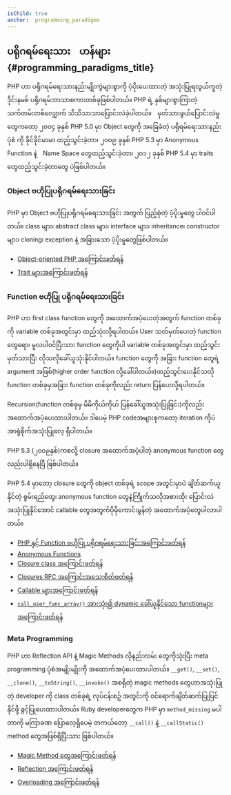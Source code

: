 ```yaml
---
isChild: true
anchor:  programming_paradigms
---
```


## ပရိုဂရမ်ရေးသား　ဟန်များ {#programming_paradigms_title}

PHP ဟာ ပရိုဂရမ်ရေးသားနည်းမျိုးကွဲများစွာကို ပံ့ပိုးပေးထားတဲ့ အသုံးပြုရလွယ်ကူတဲ့ ဒိုင်းနမစ် ပရိုဂရမ်ဘာသာစကားတစ်ခုဖြစ်ပါတယ်။ PHP ရဲ့ နှစ်များစွာကြာတဲ့ သက်တမ်းတစ်လျှောက် သိသိသာသာပြောင်းလဲခဲ့ပါတယ်။　မှတ်သားဖွယ်ပြောင်းလဲမှုတွေကတော့ ၂၀၀၄ ခုနှစ် PHP 5.0 မှာ Object တွေကို အခြေခံတဲ့ ပရိုရမ်ရေးသားနည်း  ပုံစံ ကို ခိုင်ခိုင်မာမာ ထည့်သွင်းခဲ့တာ၊ ၂၀၀၉ ခုနှစ် PHP 5.3 မှာ  Anonymous Function နဲ့　Name Space တွေထည့်သွင်းခဲ့တာ၊ ၂၀၁၂ ခုနှစ် PHP 5.4 မှာ traits တွေထည့်သွင်းခဲ့တာတွေ ပဲဖြစ်ပါတယ်။

### Object ဗဟိုပြုပရိုဂရမ်ရေးသားခြင်း

PHP မှာ Object ဗဟိုပြုပရိုဂရမ်ရေးသားခြင်း အတွက် ပြည့်စုံတဲ့ ပံံ့ပိုးမှုတွေ ပါ၀င်ပါတယ်။ class များ၊ abstract class များ၊ interface များ၊ inheritance၊ constructor များ၊ cloning၊ exception နဲ့ အခြားသော ပံ့ပိုးမှုတွေဖြစ်ပါတယ်။

* [Object-oriented PHP အကြောင်းဖတ်ရန်][oop]
* [Trait များအကြောင်းဖတ်ရန်][traits]

### Function ဗဟိုပြု ပရိုဂရမ်ရေးသားခြင်း

PHP ဟာ first class  function တွေကို အထောက်အပံ့ပေးတဲ့အတွက် function တစ်ခုကို variable တစ်ခုအတွင်းမှာ ထည့်သုံးလို့ရပါတယ်။
User သတ်မှတ်ပေးတဲ့ function တွေရော၊ မူလပါ၀င်ပြီးသား function တွေကိုပါ variable တစ်ခုအတွင်းမှာ ထည့်သွင်းမှတ်သားပြီး  လိုသလိုခေါ်ယူသုံးနိုင်ပါတယ်။
function တွေကို အခြား function တွေရဲ့ argument အဖြစ်(higher order function လို့ခေါ်ပါတယ်။)ထည့်သွင်းပေးနိုင်သလို function တစ်ခုမှအခြား function တစ်ခုကိုလည်း return ပြန်ပေးလို့ရပါတယ်။

Recursion(function တစ်ခုမှ မိမိကိုယ်ကိုယ် ပြန်ခေါ်ယူအသုံးပြုခြင်း)ကိုလည်း အထောက်အပံ့ပေးထားပါတယ်။ ဒါပေမဲ့ PHP codeအများစုကတော့ iteration ကိုပဲ အာရုံစိုက်အသုံးပြုလေ့ ရှိပါတယ်။

PHP 5.3 (၂၀၀၉နှစ်)ကစလို့ closure အထောက်အပံ့ပါတဲ့ anonymous function တွေလည်းပါရှိနေပြီ ဖြစ်ပါတယ်။

PHP 5.4 မှာတော့ closure တွေကို object တစ်ခုရဲ့ scope အတွင်းမှာပဲ ချိတ်ဆက်ယူနိုင်တဲ့ စွမ်းရည်တွေ၊ anonymous function တွေနဲ့ကြိုက်သလိုအစားထိုး ပြောင်းလဲအသုံးပြုနိုင်အောင် callable တွေအတွက်ပိုမိုကောင်းမွန်တဲ့ အထောက်အပံ့တွေပါလာပါတယ်။

* [PHP နှင့် Function ဗဟိုပြု ပရိုဂရမ်ရေးသားခြင်းအကြောင်းဖတ်ရန်](/php-the-right-way/pages/Functional-Programming.html)
* [Anonymous Functions][anonymous-functions]
* [Closure class အကြောင်းဖတ်ရန်][closure-class]
* [Closures RFC အကြောင်းအသေးစိတ်ဖတ်ရန်][closures-rfc]
* [Callable များအကြောင်းဖတ်ရန်][callables]
* [`call_user_func_array()` အားသုံး၍ dynamic ခေါ်ယူနိုင်သော functionများအကြောင်းဖတ်ရန်][call-user-func-array]

### Meta Programming

PHP ဟာ Reflection API နဲ့ Magic Methods လိုနည်းလမ်း တွေကိုသုံးပြီး meta programming ပုံစံအမျိုးမျိုးကို အထောက်အပံ့ပေးထားပါတယ်။
`__get()`, `__set()`, `__clone()`, `__toString()`, `__invoke()` အစရှိတဲ့ magic methods တွေဟာအသုံးပြုတဲ့ developer ကို class တစ်ခုရဲ့ လုပ်ငန်းစဥ် အတွင်းကို ၀င်ရောက်ချိတ်ဆက်ပြုပြင်နိုင်ဖို့ ခွင့်ပြုပေးထားပါတယ်။ Ruby developerတွေက PHP မှာ `method_missing` မပါတာကို မကြာခဏ ပြောလေ့ရှိပေမဲ့ တကယ်တော့ `__call()` နဲ့ `__callStatic()` method တွေအဖြစ်ရှိပြီးသား ဖြစ်ပါတယ်။

* [Magic Method တွေအကြောင်းဖတ်ရန်][magic-methods]
* [Reflection အကြောင်းဖတ်ရန်][reflection]
* [Overloading အကြောင်းဖတ်ရန်][overloading]


[oop]: http://php.net/language.oop5
[traits]: http://php.net/language.oop5.traits
[anonymous-functions]: http://php.net/functions.anonymous
[closure-class]: http://php.net/class.closure
[closures-rfc]: https://wiki.php.net/rfc/closures
[callables]: http://php.net/language.types.callable
[call-user-func-array]: http://php.net/function.call-user-func-array
[magic-methods]: http://php.net/language.oop5.magic
[reflection]: http://php.net/intro.reflection
[overloading]: http://php.net/language.oop5.overloading
